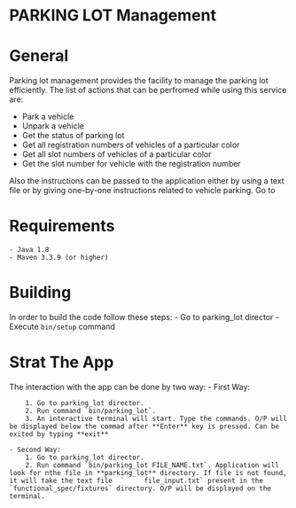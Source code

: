 # PARKING LOT Management

# General
Parking lot management provides the facility to manage the parking lot efficiently. The list of actions that can be perfromed while using this service are:

 - Park a vehicle
 - Unpark a vehicle
 - Get the status of parking lot
 - Get all registration numbers of vehicles of a particular color
 - Get all slot numbers of vehicles of a particular color
 - Get the slot number for vehicle with the registration number

Also the instructions can be passed to the application either by using a text file or by giving one-by-one instructions related to vehicle parking. Go to 


# Requirements
    - Java 1.8
    - Maven 3.3.9 (or higher)

# Building
In order to build the code follow these steps:
    - Go to parking_lot director
    - Execute `bin/setup` command

# Strat The App
The interaction with the app can be done by two way:
    - First Way:

        1. Go to parking_lot director. 
        2. Run command `bin/parking_lot`.
        3. An interactive terminal will start. Type the commands. O/P will be displayed below the commad after **Enter** key is pressed. Can be exited by typing **exit**
    
    - Second Way:
        1. Go to parking_lot director.
        2. Run command `bin/parking_lot FILE_NAME.txt`. Application will look for nthe file in **parking_lot** directory. If file is not found, it will take the text file  `     file_input.txt` present in the `functional_spec/fixtures` directory. O/P will be displayed on the terminal.



